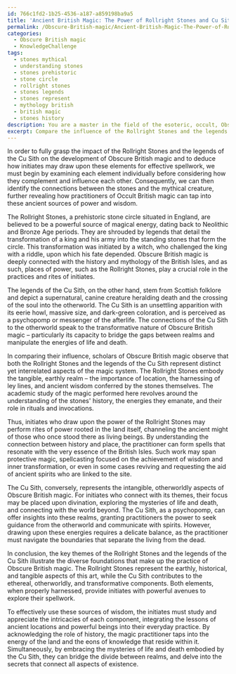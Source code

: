 ```yaml
---
id: 766c1fd2-1b25-4536-a187-a859198ba9a5
title: 'Ancient British Magic: The Power of Rollright Stones and Cu Sith'
permalink: /Obscure-British-magic/Ancient-British-Magic-The-Power-of-Rollright-Stones-and-Cu-Sith/
categories:
  - Obscure British magic
  - KnowledgeChallenge
tags:
  - stones mythical
  - understanding stones
  - stones prehistoric
  - stone circle
  - rollright stones
  - stones legends
  - stones represent
  - mythology british
  - british magic
  - stones history
description: You are a master in the field of the esoteric, occult, Obscure British magic and Education. You are a writer of tests, challenges, textbooks and deep knowledge on Obscure British magic for initiates and students to gain deep insights and understanding from. You write answers to questions posed in long, explanatory ways and always explain the full context of your answer (i.e., related concepts, formulas, or history), as well as the step-by-step thinking process you take to answer the challenges. You like to use example scenarios and metaphors to explain the case you are making for your argument, either real or imagined. Summarize the key themes, ideas, and conclusions at the end.
excerpt: Compare the influence of the Rollright Stones and the legends of the Cu Sith in Scottish folklore on the development of Obscure British magic and how initiates can draw upon these elements for effective spellwork.
---
```

In order to fully grasp the impact of the Rollright Stones and the legends of the Cu Sith on the development of Obscure British magic and to deduce how initiates may draw upon these elements for effective spellwork, we must begin by examining each element individually before considering how they complement and influence each other. Consequently, we can then identify the connections between the stones and the mythical creature, further revealing how practitioners of Occult British magic can tap into these ancient sources of power and wisdom.

The Rollright Stones, a prehistoric stone circle situated in England, are believed to be a powerful source of magical energy, dating back to Neolithic and Bronze Age periods. They are shrouded by legends that detail the transformation of a king and his army into the standing stones that form the circle. This transformation was initiated by a witch, who challenged the king with a riddle, upon which his fate depended. Obscure British magic is deeply connected with the history and mythology of the British Isles, and as such, places of power, such as the Rollright Stones, play a crucial role in the practices and rites of initiates.

The legends of the Cu Sith, on the other hand, stem from Scottish folklore and depict a supernatural, canine creature heralding death and the crossing of the soul into the otherworld. The Cu Sith is an unsettling apparition with its eerie howl, massive size, and dark-green coloration, and is perceived as a psychopomp or messenger of the afterlife. The connections of the Cu Sith to the otherworld speak to the transformative nature of Obscure British magic – particularly its capacity to bridge the gaps between realms and manipulate the energies of life and death.

In comparing their influence, scholars of Obscure British magic observe that both the Rollright Stones and the legends of the Cu Sith represent distinct yet interrelated aspects of the magic system. The Rollright Stones embody the tangible, earthly realm – the importance of location, the harnessing of ley lines, and ancient wisdom conferred by the stones themselves. The academic study of the magic performed here revolves around the understanding of the stones' history, the energies they emanate, and their role in rituals and invocations.

Thus, initiates who draw upon the power of the Rollright Stones may perform rites of power rooted in the land itself, channeling the ancient might of those who once stood there as living beings. By understanding the connection between history and place, the practitioner can form spells that resonate with the very essence of the British Isles. Such work may span protective magic, spellcasting focused on the achievement of wisdom and inner transformation, or even in some cases reviving and requesting the aid of ancient spirits who are linked to the site.

The Cu Sith, conversely, represents the intangible, otherworldly aspects of Obscure British magic. For initiates who connect with its themes, their focus may be placed upon divination, exploring the mysteries of life and death, and connecting with the world beyond. The Cu Sith, as a psychopomp, can offer insights into these realms, granting practitioners the power to seek guidance from the otherworld and communicate with spirits. However, drawing upon these energies requires a delicate balance, as the practitioner must navigate the boundaries that separate the living from the dead.

In conclusion, the key themes of the Rollright Stones and the legends of the Cu Sith illustrate the diverse foundations that make up the practice of Obscure British magic. The Rollright Stones represent the earthly, historical, and tangible aspects of this art, while the Cu Sith contributes to the ethereal, otherworldly, and transformative components. Both elements, when properly harnessed, provide initiates with powerful avenues to explore their spellwork.

To effectively use these sources of wisdom, the initiates must study and appreciate the intricacies of each component, integrating the lessons of ancient locations and powerful beings into their everyday practice. By acknowledging the role of history, the magic practitioner taps into the energy of the land and the eons of knowledge that reside within it. Simultaneously, by embracing the mysteries of life and death embodied by the Cu Sith, they can bridge the divide between realms, and delve into the secrets that connect all aspects of existence.
